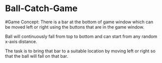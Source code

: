 # Ball-Catch-Game

#Game Concept:
There is a bar at the bottom of game window which can be moved left or right using the buttons that are in the game window. 

Ball will continuously fall from top to bottom and can start from any random x-axis distance.

The task is to bring that bar to a suitable location by moving left or right so that the ball will fall on that bar.  
